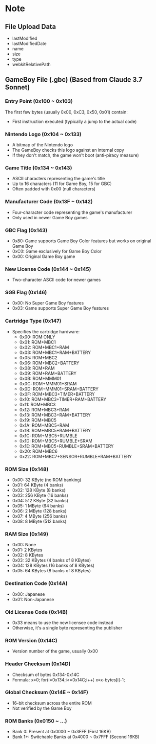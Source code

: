 # Note

## File Upload Data

- lastModified
- lastModifiedDate
- name
- size
- type
- webkitRelativePath

## GameBoy File (.gbc) (Based from Claude 3.7 Sonnet)

### Entry Point (0x100 ~ 0x103)

The first few bytes (usually 0x00, 0xC3, 0x50, 0x01) contain:

- First instruction executed (typically a jump to the actual code)

### Nintendo Logo (0x104 ~ 0x133)

- A bitmap of the Nintendo logo
- The GameBoy checks this logo against an internal copy
- If they don't match, the game won't boot (anti-piracy measure)

### Game Title (0x134 ~ 0x143)

- ASCII characters representing the game's title
- Up to 16 characters (11 for Game Boy, 15 for GBC)
- Often padded with 0x00 (null characters)

### Manufacturer Code (0x13F ~ 0x142)

- Four-character code representing the game's manufacturer
- Only used in newer Game Boy games

### GBC Flag (0x143)

- 0x80: Game supports Game Boy Color features but works on original Game Boy
- 0xC0: Game exclusively for Game Boy Color
- 0x00: Original Game Boy game

### New License Code (0x144 ~ 0x145)

- Two-character ASCII code for newer games

### SGB Flag (0x146)

- 0x00: No Super Game Boy features
- 0x03: Game supports Super Game Boy features

### Cartridge Type (0x147)

- Specifies the cartridge hardware:
  - 0x00: ROM ONLY
  - 0x01: ROM+MBC1
  - 0x02: ROM+MBC1+RAM
  - 0x03: ROM+MBC1+RAM+BATTERY
  - 0x05: ROM+MBC2
  - 0x06: ROM+MBC2+BATTERY
  - 0x08: ROM+RAM
  - 0x09: ROM+RAM+BATTERY
  - 0x0B: ROM+MMM01
  - 0x0C: ROM+MMM01+SRAM
  - 0x0D: ROM+MMM01+SRAM+BATTERY
  - 0x0F: ROM+MBC3+TIMER+BATTERY
  - 0x10: ROM+MBC3+TIMER+RAM+BATTERY
  - 0x11: ROM+MBC3
  - 0x12: ROM+MBC3+RAM
  - 0x13: ROM+MBC3+RAM+BATTERY
  - 0x19: ROM+MBC5
  - 0x1A: ROM+MBC5+RAM
  - 0x1B: ROM+MBC5+RAM+BATTERY
  - 0x1C: ROM+MBC5+RUMBLE
  - 0x1D: ROM+MBC5+RUMBLE+SRAM
  - 0x1E: ROM+MBC5+RUMBLE+SRAM+BATTERY
  - 0x20: ROM+MBC6
  - 0x22: ROM+MBC7+SENSOR+RUMBLE+RAM+BATTERY

### ROM Size (0x148)

- 0x00: 32 KByte (no ROM banking)
- 0x01: 64 KByte (4 banks)
- 0x02: 128 KByte (8 banks)
- 0x03: 256 KByte (16 banks)
- 0x04: 512 KByte (32 banks)
- 0x05: 1 MByte (64 banks)
- 0x06: 2 MByte (128 banks)
- 0x07: 4 MByte (256 banks)
- 0x08: 8 MByte (512 banks)

### RAM Size (0x149)

- 0x00: None
- 0x01: 2 KBytes
- 0x02: 8 KBytes
- 0x03: 32 KBytes (4 banks of 8 KBytes)
- 0x04: 128 KBytes (16 banks of 8 KBytes)
- 0x05: 64 KBytes (8 banks of 8 KBytes)

### Destination Code (0x14A)

- 0x00: Japanese
- 0x01: Non-Japanese

### Old License Code (0x14B)

- 0x33 means to use the new licensee code instead
- Otherwise, it's a single byte representing the publisher

### ROM Version (0x14C)

- Version number of the game, usually 0x00

### Header Checksum (0x14D)

- Checksum of bytes 0x134-0x14C
- Formula: x=0; for(i=0x134;i<=0x14C;i++) x=x-bytes[i]-1;

### Global Checksum (0x14E ~ 0x14F)

- 16-bit checksum across the entire ROM
- Not verified by the Game Boy

### ROM Banks (0x0150 ~ ...)

- Bank 0: Present at 0x0000 ~ 0x3FFF (First 16KB)
- Bank 1+: Switchable Banks at 0x4000 ~ 0x7FFF (Second 16KB)
